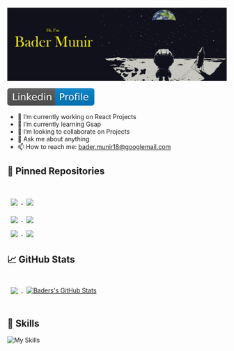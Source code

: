 ![baders GitHub Banner](./assets/moon2.png)

[![LinkedIn Badge](./assets/linkedin.svg)](https://www.linkedin.com/in/badermunir/)

- 🔭 I’m currently working on React Projects
- 🌱 I’m currently learning Gsap
- 👯 I’m looking to collaborate on Projects
- 💬 Ask me about anything
- 📫 How to reach me: bader.munir18@googlemail.com

## 📌 Pinned Repositories

<br>
<a href="https://github.com/XBaderM/tech-blog">
  <img align="center" style="margin:1rem 0.5rem" src="http://github-readme-stats-w2gq.vercel.app/api/pin/?username=XBaderM&repo=tech-blog&title_color=ffffff&text_color=c9cacc&icon_color=4AB197&bg_color=1A2B34" />
</a>

<a href="https://github.com/XBaderM/e-commerce">
  <img align="center" style="margin:0.5rem" src="http://github-readme-stats-w2gq.vercel.app/api/pin/?username=XBaderM&repo=e-commerce&title_color=ffffff&text_color=c9cacc&icon_color=4AB197&bg_color=1A2B34" />
</a>



<br>

<a href="https://github.com/XBaderM/Note-Taker">
  <img align="center" style="margin:0.5rem" src="https://github-readme-stats-w2gq.vercel.app/api/pin/?username=XBaderM&repo=Note-Taker&title_color=ffffff&text_color=c9cacc&icon_color=4AB197&bg_color=1A2B34" />
</a>
<a href="https://github.com/XBaderM/Readme-Generator">
  <img align="center" style="margin:0.5rem" src="https://github-readme-stats-w2gq.vercel.app/api/pin/?username=XBaderM&repo=Readme-Generator&title_color=ffffff&text_color=c9cacc&icon_color=4AB197&bg_color=1A2B34" />
</a>
<br>
<a href="https://github.com/XBaderM/Day-Planner">
  <img align="center" style="margin:0.5rem" src="https://github-readme-stats-w2gq.vercel.app/api/pin/?username=XBaderM&repo=Day-Planner&title_color=ffffff&text_color=c9cacc&icon_color=4AB197&bg_color=1A2B34" />
</a>
<a href="https://github.com/XBaderM/Weather-Dashboard">
  <img align="center" style="margin:0.5rem" src="https://github-readme-stats-w2gq.vercel.app/api/pin/?username=XBaderM&repo=Weather-Dashboard&title_color=ffffff&text_color=c9cacc&icon_color=4AB197&bg_color=1A2B34" />
</a>
<br>

## &#x1f4c8; GitHub Stats

<br>

<a href="https://github.com/XBaderM">
  <img align="center" style="margin:0.5rem" src="https://github-readme-stats-w2gq.vercel.app/api/top-langs/?username=XBaderM&hide=html,css&title_color=ffffff&text_color=c9cacc&icon_color=4AB197&bg_color=1A2B34" />
</a>

<a href="https://github.com/XBaderM">
  <img align="center" style="margin:0.5rem" src="https://github-readme-stats-w2gq.vercel.app/api?username=XBaderM&show_icons=true&line_height=27&count_private=true&title_color=ffffff&text_color=c9cacc&icon_color=4AB097&bg_color=1A2B34" alt="Baders's GitHub Stats" />
</a>

<br>
<br>


## 💼 Skills

![My Skills](https://skillicons.dev/icons?i=js,html,css,react,redux,nodejs,tailwind,bootstrap,cs,git,github,gitlab,graphql,ai,ps,xd,jest,jquery,mongodb,mysql,vscode)
